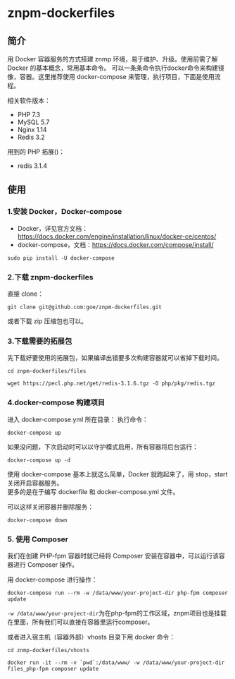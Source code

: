 # znpm-dockerfiles

## 简介
用 Docker 容器服务的方式搭建 znmp 环境，易于维护、升级。使用前需了解 Docker 的基本概念，常用基本命令。
可以一条条命令执行docker命令来构建镜像，容器。这里推荐使用 docker-compose 来管理，执行项目，下面是使用流程。

相关软件版本：
- PHP 7.3
- MySQL 5.7
- Nginx 1.14
- Redis 3.2

用到的 PHP 拓展()：
- redis 3.1.4

## 使用
### 1.安装 Docker，Docker-compose  
- Docker，详见官方文档：https://docs.docker.com/engine/installation/linux/docker-ce/centos/
- docker-compose，文档：https://docs.docker.com/compose/install/
```
sudo pip install -U docker-compose
```

### 2.下载 znpm-dockerfiles
直接 clone：
```
git clone git@github.com:goe/znpm-dockerfiles.git
```
或者下载 zip 压缩包也可以。

### 3.下载需要的拓展包
先下载好要使用的拓展包，如果编译出错要多次构建容器就可以省掉下载时间。
```
cd znpm-dockerfiles/files

wget https://pecl.php.net/get/redis-3.1.6.tgz -O php/pkg/redis.tgz  
```

### 4.docker-compose 构建项目
进入 docker-compose.yml 所在目录：
执行命令：
```
docker-compose up
```  

如果没问题，下次启动时可以以守护模式启用，所有容器将后台运行：  
```
docker-compose up -d
``` 

使用 docker-compose 基本上就这么简单，Docker 就跑起来了，用 stop，start 关闭开启容器服务。  
更多的是在于编写 dockerfile 和 docker-compose.yml 文件。 

可以这样关闭容器并删除服务：
```
docker-compose down
```

### 5. 使用 Composer

我们在创建 PHP-fpm 容器时就已经将 Composer 安装在容器中，可以运行该容器进行 Composer 操作。

用 docker-compose 进行操作：
```
docker-compose run --rm -w /data/www/your-project-dir php-fpm composer update
```
`-w /data/www/your-project-dir`为在php-fpm的工作区域，znpm项目也是挂载在里面，所有我们可以直接在容器里运行composer。

或者进入宿主机（容器外部）vhosts 目录下用 docker 命令：
```
cd znmp-dockerfiles/vhosts

docker run -it --rm -v `pwd`:/data/www/ -w /data/www/your-project-dir files_php-fpm composer update
```

